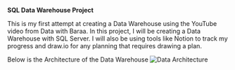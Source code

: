 **SQL Data Warehouse Project**

This is my first attempt at creating a Data Warehouse using the YouTube video from Data with Baraa. In this project, I will be creating a Data Warehouse with SQL Server. I will also be using tools like Notion to track my progress and draw.io for any planning that requires drawing a plan.

Below is the Architecture of the Data Warehouse
![Data Architecture](https://github.com/user-attachments/assets/e9317d07-c451-41a6-b82d-8b72da232202)

